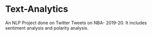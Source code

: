 # Text-Analytics
An NLP Project done on Twitter Tweets on NBA- 2019-20. It includes sentiment analysis and polarity analysis.
